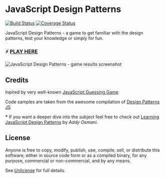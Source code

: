 # JavaScript Design Patterns

[![Build Status](https://travis-ci.org/zoltantothcom/JavaScript-Design-Patterns.svg?branch=master)](https://travis-ci.org/zoltantothcom/JavaScript-Design-Patterns) [![Coverage Status](https://coveralls.io/repos/github/zoltantothcom/JavaScript-Design-Patterns/badge.svg)](https://coveralls.io/github/zoltantothcom/JavaScript-Design-Patterns)

JavaScript Design Patterns - a game to get familiar with the design patterns, test your knowledge or simply for fun.

### :zap: [PLAY HERE](http://javascript-design-patterns.surge.sh/)

<img src="https://cdn.rawgit.com/zoltantothcom/JavaScript-Design-Patterns/master/static/screenshot.png" alt="JavaScript Design Patterns - game results screenshot" />

## Credits

Inpired by very well-known [JavaScript Guessing Game](https://javascript-game.firebaseapp.com/)

Code samples are taken from the awesome compilation of [Design Patterns JS](https://github.com/fbeline/Design-Patterns-JS)

**\*** If you want a deeper dive into the subject feel free to check out [Learning JavaScript Design Patterns](https://addyosmani.com/resources/essentialjsdesignpatterns/book/) by _Addy Osmani_.

## License

Anyone is free to copy, modify, publish, use, compile, sell, or distribute this software, either in source code form or as a compiled binary, for any purpose, commercial or non-commercial, and by any means.

See [Unlicense](http://unlicense.org) for full details.
